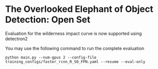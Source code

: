 # The Overlooked Elephant of Object Detection: Open Set

Evaluation for the wilderness impact curve is now supported using detectron2

You may use the following command to run the complete evaluation

```python main.py --num-gpus 2 --config-file training_configs/faster_rcnn_R_50_FPN.yaml --resume --eval-only```
